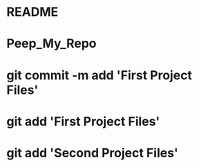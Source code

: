 # README #
# Peep_My_Repo
# git commit -m add 'First Project Files'
# git add 'First Project Files'
# git add 'Second Project Files'


